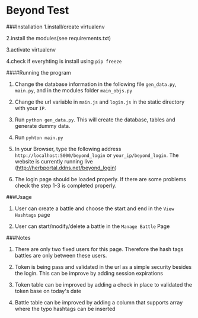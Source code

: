 # Beyond Test

###Installation
1.install/create virtualenv

2.install the modules(see requirements.txt)

3.activate virtualenv

4.check if everyhting is install using `pip freeze`

####Running the program

1. Change the database information in the following file `gen_data.py`, `main.py`, and in the modules folder `main_objs.py`

2. Change the url variable in `main.js` and `login.js` in the static directory with your `IP`.

3. Run `python gen_data.py`. This will create the database, tables and generate dummy data.

4. Run `pyhton main.py`

5. In your Browser, type the following address `http://localhost:5000/beyond_login` or `your_ip/beyond_login`. The website is currently running live (http://herbportal.ddns.net/beyond_login)

6. The login page should be loaded properly. If there are some problems check the step 1-3 is completed properly.

###Usage

1. User can create a battle and choose the start and end in the `View Hashtags` page

2. User can start/modify/delete a battle in the `Manage Battle` Page


###Notes

1. There are only two fixed users for this page. Therefore the hash tags battles are only between these users.

2. Token is being pass and validated in the url as a simple security besides the login. This can be improve by adding session expirations

3. Token table can be improved by adding a check in place to validated the token base on today's date

4. Battle table can be improved by adding a column that supports array where the typo hashtags can be inserted